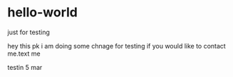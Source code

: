 # hello-world
just for testing


hey this pk 
i am doing some chnage for testing
if you would like to contact me.text me


testin 5 mar 